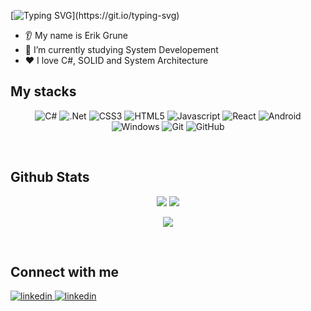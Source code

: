 <div align="left"> 

[![Typing SVG](https://readme-typing-svg.demolab.com?font=Fira+Code&size=36&duration=4000&pause=2000&color=31A116&vCenter=true&width=255&lines=Hello+world!)](https://git.io/typing-svg)

* 👂 My name is Erik Grune
* :open_book: I’m currently studying System Developement
* ❤️ I love C#, SOLID and System Architecture
 </div>



## My stacks
<div align="center"> 

![C#](https://img.shields.io/badge/c%23-%23239120.svg?style=for-the-badge&logo=c-sharp&logoColor=white)
![.Net](https://img.shields.io/badge/.NET-5C2D91?style=for-the-badge&logo=.net&logoColor=white)
![CSS3](https://img.shields.io/badge/css3-%231572B6.svg?style=for-the-badge&logo=css3&logoColor=white)
![HTML5](https://img.shields.io/badge/html5-%23E34F26.svg?style=for-the-badge&logo=html5&logoColor=white)
![Javascript](https://img.shields.io/badge/JavaScript-F7DF1E?style=for-the-badge&logo=javascript&logoColor=black)
![React](https://img.shields.io/badge/React-20232A?style=for-the-badge&logo=react&logoColor=61DAFB)
![Android](https://img.shields.io/badge/Android-3DDC84?style=for-the-badge&logo=android&logoColor=white)
![Windows](https://img.shields.io/badge/Windows-0078D6?style=for-the-badge&logo=windows&logoColor=white)
![Git](https://img.shields.io/badge/git-%23F05033.svg?style=for-the-badge&logo=git&logoColor=white)
![GitHub](https://img.shields.io/badge/github-%23121011.svg?style=for-the-badge&logo=github&logoColor=white)
 </div>

<br/>
 
 ## Github Stats
 
 <div align="center"> 
 <a href="https://github.com/Zaai90">
  <img src="https://github-readme-stats.vercel.app/api/top-langs/?username=Zaai90&layout=compact&count_private=true&theme=github_dark&hide_border=true" /></a>
<a href="https://github.com/Zaai90">
  <img src="https://github-readme-stats.vercel.app/api?username=Zaai90&show_icons=true&hide_border=true&count_private=true&theme=github_dark&include_all_commits=true" /></a>
 <p><img align="center" src="http://github-readme-streak-stats.herokuapp.com?user=Zaai90&theme=github-dark-blue&date_format=j%20M%5B%20Y%5D"/></p>
  </div> 
<br/>  


 
## Connect with me

<div align="left"> 
<a href="https://linkedin.com/in/erikgrune" target="_blank">
<img src=https://img.shields.io/badge/linkedin-%230077B5.svg?style=for-the-badge&logo=linkedin&logoColor=white alt=linkedin style="margin-bottom: 10px;" />
</a>  
<a href="https://discord.com/users/436229418260758538">
<img src=	https://img.shields.io/badge/Discord-7289DA?style=for-the-badge&logo=discord&logoColor=white alt=linkedin style="margin-bottom: 10px;" />
</a>
</div>
 
